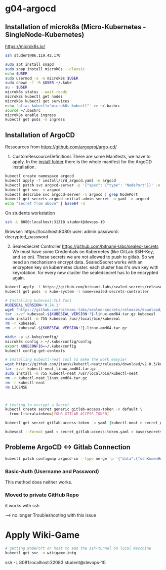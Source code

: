 # g04-argocd

## Installation of microk8s (Micro-Kubernetes - SingleNode-Kubernetes)
https://microk8s.io/
```bash
ssh student@86.119.42.170

sudo apt install snapd
sudo snap install microk8s --classic
echo $USER
sudo usermod -a -G microk8s $USER
sudo chown -f -R $USER ~/.kube
su - $USER
microk8s status --wait-ready
microk8s kubectl get nodes
microk8s kubectl get services
echo 'alias kubectl="microk8s kubectl"' >> ~/.bashrc
source ~/.bashrc
microk8s enable ingress
kubectl get pods -n ingress
```




## Installation of ArgoCD
Ressources from https://github.com/argoproj/argo-cd/

1. CustomRessourceDefinitions
There are some Manifests, we have to apply. 
In the [install folder](./install/) there is the whole manifest for the ArgoCD installation.
```bash
kubectl create namespace argocd
kubectl apply -f install/crd_argocd.yaml -n argocd
kubectl patch svc argocd-server -p '{"spec": {"type": "NodePort"}}' -n argocd
kubectl get svc -n argocd
kubectl describe svc argocd-server -n argocd | grep NodePort
kubectl get secrets argocd-initial-admin-secret -o yaml -n argocd
echo "Secret from above" | base64 -d
```

On students workstation
```bash
ssh -L 8080:localhost:31318 student@devops-10
```

Browser:
https://localhost:8080/
user: admin password: decrypted_password

2. SealesSecret Controller
https://github.com/bitnami-labs/sealed-secrets
We must have some Credentials on Kubernetes (like GitLab SSH-Key, and so on). These secrets we are not allowed to push to gitlab. So we need an mechanismn encrypt data.
SealedSecret works with an encrypten key on kubernetes cluster. each cluster has it's own key with keyrotation. for every new cluster the sealedsecret has to be encrypted again. 
```bash
kubectl apply -f https://github.com/bitnami-labs/sealed-secrets/releases/download/v0.24.1/controller.yaml
kubectl get pods -n kube-system -l name=sealed-secrets-controller

# Installing kubeseal-CLI Tool
KUBESEAL_VERSION='0.24.1'
wget "https://github.com/bitnami-labs/sealed-secrets/releases/download/v${KUBESEAL_VERSION:?}/kubeseal-${KUBESEAL_VERSION:?}-linux-amd64.tar.gz"
tar -xvzf kubeseal-${KUBESEAL_VERSION:?}-linux-amd64.tar.gz kubeseal
sudo install -m 755 kubeseal /usr/local/bin/kubeseal
rm -r kubeseal
rm -r kubeseal-${KUBESEAL_VERSION:?}-linux-amd64.tar.gz

mkdir -p ~/.kube/config/
microk8s config > ~/.kube/config/config
export KUBECONFIG=~/.kube/config
kubectl config get-contexts

# Installing kubectl-neat Tool to make the work easyier
wget https://github.com/itaysk/kubectl-neat/releases/download/v2.0.3/kubectl-neat_linux_amd64.tar.gz
tar -xvzf kubectl-neat_linux_amd64.tar.gz
sudo install -m 755 kubectl-neat /usr/local/bin/kubectl-neat
rm -r kubectl-neat_linux_amd64.tar.gz
rm -r kubectl-neat
rm LICENSE



# testing to encrypt a Secret
kubectl create secret generic gitlab-access-token -n default \
--from-literal=token=[YOUR_GITLAB_ACCESS_TOKEN]

kubectl get secret gitlab-access-token -o yaml |kubectl-neat > secret_gitlab-access-token.yaml

kubeseal --format yaml < secret_gitlab-access-token.yaml > base/secrets/sealedsecret_gitlab-access-token.yaml

```

## Probleme ArgoCD <-> Gitlab Connection
```bash
kubectl patch configmap argocd-cm --type merge -p '{"data":{"sshKnownHosts.data": "ecdsa-sha2-nistp256 AAAAE2VjZHNhLXNoYTItbmlzdHAyNTYAAAAIbmlzdHAyNTYAAABBBMOoW91G9wYGGHS1A3jKX9S3tgLifxGreSjmAxnV2zUc1wDEcsnyexJ83GgGPlLfhHkf9UhEUL3v89CxgKiZB0M= \n"}}'

```
### Basic-Auth (Username and Password)
This method does neither works.

### Moved to private GitHub Repo
it works with ssh

--> no longer Troubleshooting with this issue


# Apply Wiki-Game
```bash
# getting NodePort on host to add the ssh-tunnel on local maschine
kubectl get svc -n wikigame-intg
```
 ssh -L 8081:localhost:32083 student@devops-10
